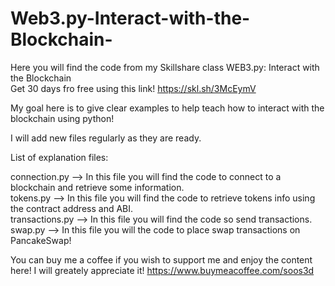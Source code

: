 # Web3.py-Interact-with-the-Blockchain-
Here you will find the code from my Skillshare class WEB3.py: Interact with the Blockchain <br>
Get 30 days fro free using this link! https://skl.sh/3McEymV

My goal here is to give clear examples to help teach how to interact with the blockchain using python!

I will add new files regularly as they are ready.

List of explanation files:

connection.py --> In this file you will find the code to connect to a blockchain and retrieve some information.<br>
tokens.py --> In this file you will find the code to retrieve tokens info using the contract address and ABI.<br>
transactions.py --> In this file you will find the code so send transactions.<br>
swap.py --> In this file you will the code to place swap transactions on PancakeSwap!<br>

You can buy me a coffee if you wish to support me and enjoy the content here! I will greately appreciate it! https://www.buymeacoffee.com/soos3d
